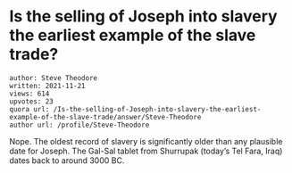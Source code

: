 # Is the selling of Joseph into slavery the earliest example of the slave trade?

	author: Steve Theodore
	written: 2021-11-21
	views: 614
	upvotes: 23
	quora url: /Is-the-selling-of-Joseph-into-slavery-the-earliest-example-of-the-slave-trade/answer/Steve-Theodore
	author url: /profile/Steve-Theodore


Nope. The oldest record of slavery is significantly older than any plausible date for Joseph. The Gal-Sal tablet from Shurrupak (today’s Tel Fara, Iraq) dates back to around 3000 BC.



